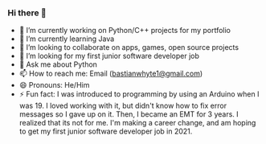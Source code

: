 ### Hi there 👋


- 🔭 I’m currently working on Python/C++ projects for my portfolio
- 🌱 I’m currently learning Java
- 👯 I’m looking to collaborate on apps, games, open source projects
- 🤔 I’m looking for my first junior software developer job
- 💬 Ask me about Python
- 📫 How to reach me: Email (bastianwhyte1@gmail.com)
- 😄 Pronouns: He/Him
- ⚡ Fun fact: I was introduced to programming by using an Arduino when I was 19. I loved working with it, but didn't know how to fix error messages so I gave up on it. Then, I became an EMT for 3 years. I realized that its not for me. I'm making a career change, and am hoping to get my first junior software developer job in 2021.
